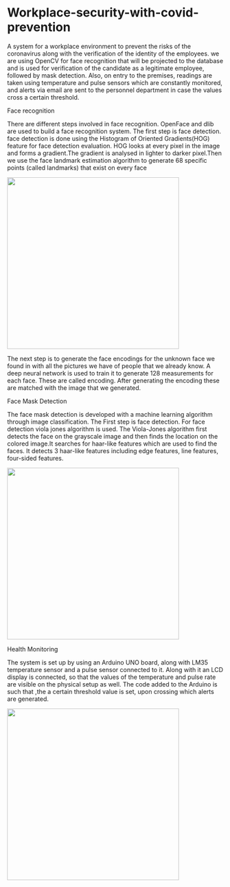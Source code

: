 # Workplace-security-with-covid-prevention

A system for a workplace environment to prevent the risks of the coronavirus along with the verification of the identity of the employees. we are using OpenCV for face recognition 
that will be projected to the database and is used for verification of the candidate as a legitimate employee, followed by mask detection. Also, on 
entry to the premises, readings are taken using temperature and pulse sensors which are constantly monitored, and alerts via email are sent 
to the personnel department in case the values cross a certain threshold.

Face recognition

There are different steps involved in face recognition. OpenFace and dlib are used to build a face recognition system. The first step is face 
detection. face detection is done using the Histogram of Oriented Gradients(HOG) feature for face detection evaluation.
HОG lооks аt every рixel in the image and forms a gradient.The gradient is 
analysed in lighter to darker pixel.Then we use the face landmark estimation algorithm to generate 68 
specific points (called landmarks) that exist on every face

<img src="https://user-images.githubusercontent.com/75268931/127803124-1c646b33-0a6a-422e-81c3-ef878e64fdd5.png" widht=400 height=400>

The next step is to generate the face encodings for the unknown face we found in with all the pictures we have of people that we already 
know. A deep neural network is used to train it to generate 128 measurements for each face. These are called encoding. After 
generating the encoding these are matched with the image that we generated.

Face Mask Detection

The face mask detection is developed with a machine learning algorithm through image classification. The First step is face 
detection. For face detection viola jones algorithm is used. The Viola-Jones algorithm first detects the face on the grayscale image and then 
finds the location on the colored image.It searches for haar-like features which are used to find the faces. It detects 3 haar-like features 
including edge features, line features, four-sided features.


<img src="https://user-images.githubusercontent.com/75268931/127803311-bdada01c-bbe4-46a3-9ef0-330fa447b9b8.png" widht=400 height=400>

Health Monitoring

The system is set up by using an Arduino UNO board, along with LM35 temperature sensor and a pulse sensor connected to it. Along 
with it an LCD display is connected, so that the values of the temperature and pulse rate are visible on the physical setup as well. 
The code added to the Arduino is such that ,the a certain threshold value is set, upon crossing which alerts are generated.



<img src="https://user-images.githubusercontent.com/75268931/127803517-bd2d8c96-a4f6-49ff-b447-53ea10e55855.png" widht=400 height=400>


